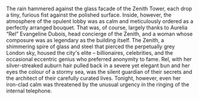 The rain hammered against the glass facade of the Zenith Tower, each drop a tiny, furious fist against the polished surface. Inside, however, the atmosphere of the opulent lobby was as calm and meticulously ordered as a perfectly arranged bouquet.  That was, of course, largely thanks to Aurelia “Rel” Evangeline Dubois, head concierge of the Zenith, and a woman whose composure was as legendary as the building itself.  The Zenith, a shimmering spire of glass and steel that pierced the perpetually grey London sky, housed the city's elite – billionaires, celebrities, and the occasional eccentric genius who preferred anonymity to fame. Rel, with her silver-streaked auburn hair pulled back in a severe yet elegant bun and her eyes the colour of a stormy sea, was the silent guardian of their secrets and the architect of their carefully curated lives.  Tonight, however, even her iron-clad calm was threatened by the unusual urgency in the ringing of the internal telephone.
